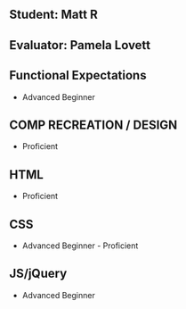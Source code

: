 ## Student: Matt R
## Evaluator: Pamela Lovett

## Functional Expectations

* Advanced Beginner

## COMP RECREATION / DESIGN

* Proficient  

## HTML

* Proficient  

## CSS

* Advanced Beginner - Proficient  

## JS/jQuery

* Advanced Beginner  

